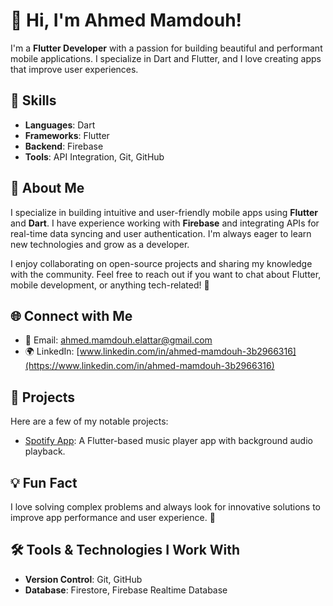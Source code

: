 # 👋 Hi, I'm **Ahmed Mamdouh**!

I'm a **Flutter Developer** with a passion for building beautiful and performant mobile applications. I specialize in Dart and Flutter, and I love creating apps that improve user experiences.

## 🔧 Skills
- **Languages**: Dart
- **Frameworks**: Flutter
- **Backend**: Firebase
- **Tools**: API Integration, Git, GitHub


## 📱 About Me
I specialize in building intuitive and user-friendly mobile apps using **Flutter** and **Dart**. I have experience working with **Firebase** and integrating APIs for real-time data syncing and user authentication. I'm always eager to learn new technologies and grow as a developer.

I enjoy collaborating on open-source projects and sharing my knowledge with the community. Feel free to reach out if you want to chat about Flutter, mobile development, or anything tech-related! 🚀


## 🌐 Connect with Me
- 📧 Email: [ahmed.mamdouh.elattar@gmail.com](mailto:ahmed.mamdouh.elattar@gmail.com)
- 🌍 LinkedIn: [www.linkedin.com/in/ahmed-mamdouh-3b2966316](https://www.linkedin.com/in/ahmed-mamdouh-3b2966316)

## 💼 Projects
Here are a few of my notable projects:

- [Spotify App](https://github.com/Ahmed-Mamdouh-Elattar/spotify_app): A Flutter-based music player app with background audio playback.

## 💡 Fun Fact
I love solving complex problems and always look for innovative solutions to improve app performance and user experience. 🎯

## 🛠️ Tools & Technologies I Work With
- **Version Control**: Git, GitHub
- **Database**: Firestore, Firebase Realtime Database
